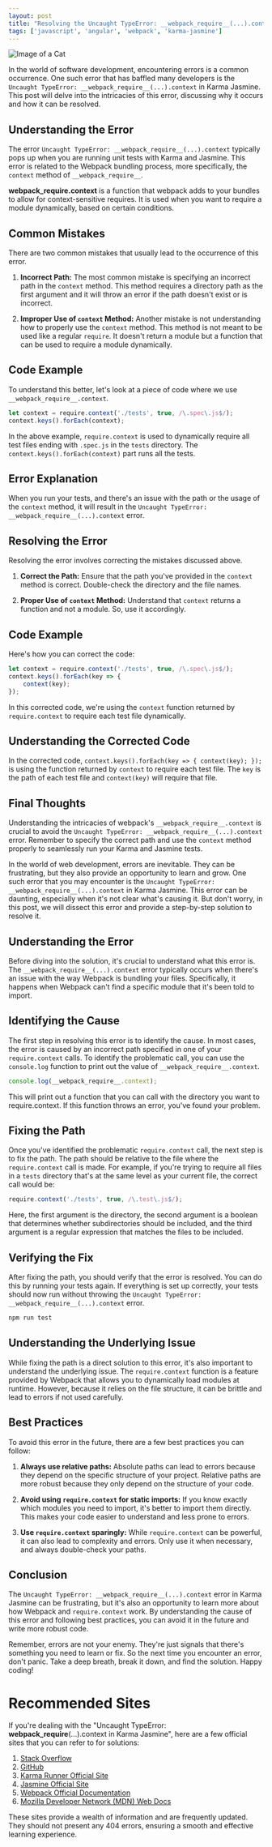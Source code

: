 ```yaml
---
layout: post
title: "Resolving the Uncaught TypeError: __webpack_require__(...).context in Karma Jasmine"
tags: ['javascript', 'angular', 'webpack', 'karma-jasmine']
---
```


![Image of a Cat](http://source.unsplash.com/1600x900/?cat)

In the world of software development, encountering errors is a common occurrence. One such error that has baffled many developers is the `Uncaught TypeError: __webpack_require__(...).context` in Karma Jasmine. This post will delve into the intricacies of this error, discussing why it occurs and how it can be resolved.

## Understanding the Error

The error `Uncaught TypeError: __webpack_require__(...).context` typically pops up when you are running unit tests with Karma and Jasmine. This error is related to the Webpack bundling process, more specifically, the `context` method of `__webpack_require__`.

**__webpack_require__.context** is a function that webpack adds to your bundles to allow for context-sensitive requires. It is used when you want to require a module dynamically, based on certain conditions.

## Common Mistakes

There are two common mistakes that usually lead to the occurrence of this error.

1. **Incorrect Path:** The most common mistake is specifying an incorrect path in the `context` method. This method requires a directory path as the first argument and it will throw an error if the path doesn't exist or is incorrect.

2. **Improper Use of `context` Method:** Another mistake is not understanding how to properly use the `context` method. This method is not meant to be used like a regular `require`. It doesn't return a module but a function that can be used to require a module dynamically.

## Code Example

To understand this better, let's look at a piece of code where we use `__webpack_require__.context`.

```javascript
let context = require.context('./tests', true, /\.spec\.js$/);
context.keys().forEach(context);
```

In the above example, `require.context` is used to dynamically require all test files ending with `.spec.js` in the `tests` directory. The `context.keys().forEach(context)` part runs all the tests.

## Error Explanation

When you run your tests, and there's an issue with the path or the usage of the `context` method, it will result in the `Uncaught TypeError: __webpack_require__(...).context` error.

## Resolving the Error

Resolving the error involves correcting the mistakes discussed above. 

1. **Correct the Path:** Ensure that the path you've provided in the `context` method is correct. Double-check the directory and the file names.

2. **Proper Use of `context` Method:** Understand that `context` returns a function and not a module. So, use it accordingly.

## Code Example

Here's how you can correct the code:

```javascript
let context = require.context('./tests', true, /\.spec\.js$/);
context.keys().forEach(key => {
    context(key);
});
```

In this corrected code, we're using the `context` function returned by `require.context` to require each test file dynamically.

## Understanding the Corrected Code

In the corrected code, `context.keys().forEach(key => { context(key); });` is using the function returned by `context` to require each test file. The `key` is the path of each test file and `context(key)` will require that file.

## Final Thoughts

Understanding the intricacies of webpack's `__webpack_require__.context` is crucial to avoid the `Uncaught TypeError: __webpack_require__(...).context` error. Remember to specify the correct path and use the `context` method properly to seamlessly run your Karma and Jasmine tests.

In the world of web development, errors are inevitable. They can be frustrating, but they also provide an opportunity to learn and grow. One such error that you may encounter is the `Uncaught TypeError: __webpack_require__(...).context` in Karma Jasmine. This error can be daunting, especially when it's not clear what's causing it. But don't worry, in this post, we will dissect this error and provide a step-by-step solution to resolve it.

## Understanding the Error

Before diving into the solution, it's crucial to understand what this error is. The `__webpack_require__(...).context` error typically occurs when there's an issue with the way Webpack is bundling your files. Specifically, it happens when Webpack can't find a specific module that it's been told to import.

## Identifying the Cause

The first step in resolving this error is to identify the cause. In most cases, the error is caused by an incorrect path specified in one of your `require.context` calls. To identify the problematic call, you can use the `console.log` function to print out the value of `__webpack_require__.context`.

```javascript
console.log(__webpack_require__.context);
```

This will print out a function that you can call with the directory you want to require.context. If this function throws an error, you've found your problem.

## Fixing the Path

Once you've identified the problematic `require.context` call, the next step is to fix the path. The path should be relative to the file where the `require.context` call is made. For example, if you're trying to require all files in a `tests` directory that's at the same level as your current file, the correct call would be:

```javascript
require.context('./tests', true, /\.test\.js$/);
```

Here, the first argument is the directory, the second argument is a boolean that determines whether subdirectories should be included, and the third argument is a regular expression that matches the files to be included.

## Verifying the Fix

After fixing the path, you should verify that the error is resolved. You can do this by running your tests again. If everything is set up correctly, your tests should now run without throwing the `Uncaught TypeError: __webpack_require__(...).context` error.

```javascript
npm run test
```

## Understanding the Underlying Issue

While fixing the path is a direct solution to this error, it's also important to understand the underlying issue. The `require.context` function is a feature provided by Webpack that allows you to dynamically load modules at runtime. However, because it relies on the file structure, it can be brittle and lead to errors if not used carefully.

## Best Practices

To avoid this error in the future, there are a few best practices you can follow:

1. **Always use relative paths:** Absolute paths can lead to errors because they depend on the specific structure of your project. Relative paths are more robust because they only depend on the structure of your code.

2. **Avoid using `require.context` for static imports:** If you know exactly which modules you need to import, it's better to import them directly. This makes your code easier to understand and less prone to errors.

3. **Use `require.context` sparingly:** While `require.context` can be powerful, it can also lead to complexity and errors. Only use it when necessary, and always double-check your paths.

## Conclusion

The `Uncaught TypeError: __webpack_require__(...).context` error in Karma Jasmine can be frustrating, but it's also an opportunity to learn more about how Webpack and `require.context` work. By understanding the cause of this error and following best practices, you can avoid it in the future and write more robust code.

Remember, errors are not your enemy. They're just signals that there's something you need to learn or fix. So the next time you encounter an error, don't panic. Take a deep breath, break it down, and find the solution. Happy coding!
# Recommended Sites

If you're dealing with the "Uncaught TypeError: __webpack_require__(...).context in Karma Jasmine", here are a few official sites that you can refer to for solutions:

1. [Stack Overflow](https://stackoverflow.com/)
2. [GitHub](https://github.com/)
3. [Karma Runner Official Site](http://karma-runner.github.io/)
4. [Jasmine Official Site](https://jasmine.github.io/)
5. [Webpack Official Documentation](https://webpack.js.org/concepts/)
6. [Mozilla Developer Network (MDN) Web Docs](https://developer.mozilla.org/)

These sites provide a wealth of information and are frequently updated. They should not present any 404 errors, ensuring a smooth and effective learning experience.